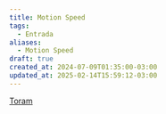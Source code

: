 ```yaml
---
title: Motion Speed
tags:
  - Entrada
aliases:
  - Motion Speed
draft: true
created_at: 2024-07-09T01:35:00-03:00
updated_at: 2025-02-14T15:59:12-03:00
---
```


[Toram](../../26/entrada/Toram.md)